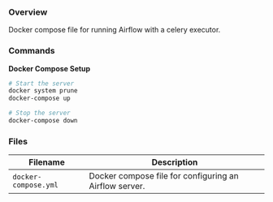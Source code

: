 ### Overview

Docker compose file for running Airflow with a celery executor.

### Commands

**Docker Compose Setup**

```bash
# Start the server
docker system prune
docker-compose up

# Stop the server
docker-compose down
```

### Files

| Filename             | Description                                                                             |
|----------------------|-----------------------------------------------------------------------------------------|
| `docker-compose.yml` | Docker compose file for configuring an Airflow server.                                  |
